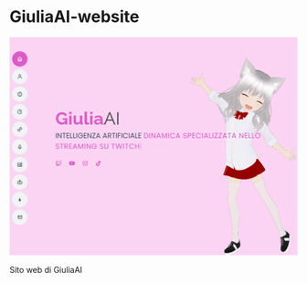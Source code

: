 # GiuliaAI-website
![Logo del mio progetto](git-readme-assests/website-screenshots.png)

Sito web di GiuliaAI
